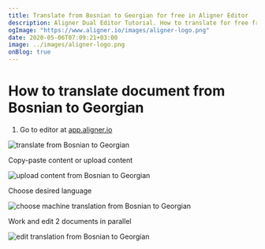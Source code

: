 ```yaml
---
title: Translate from Bosnian to Georgian for free in Aligner Editor
description: Aligner Dual Editor Tutorial. How to translate for free from Bosnian to Georgian. Aligner is multilingual document management platform. 
ogImage: "https://www.aligner.io/images/aligner-logo.png"
date: 2020-05-06T07:09:21+03:00
image: ../images/aligner-logo.png
onBlog: true
---
```


# How to translate document from Bosnian to Georgian

1. Go to editor at [app.aligner.io](https://app.aligner.io "Aligner App web page")

![translate from Bosnian to Georgian](../aligner-blank-editor.png "translate from Bosnian to Georgian")

Copy-paste content or upload content

![upload content from Bosnian to Georgian](../aligner-uploaded-document.png "upload content from Bosnian to Georgian")

Choose desired language

![choose machine translation from Bosnian to Georgian](../aligner-language-dropdown.png "choose machine translation from Bosnian to Georgian")

Work and edit 2 documents in parallel

![edit translation from Bosnian to Georgian](../aligner-double-sitded-editor.png "edit translation from Bosnian to Georgian")

